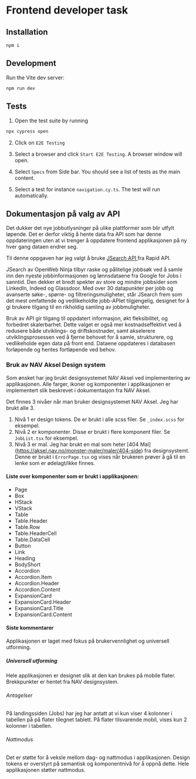 # Frontend developer task

## Installation

```shellscript
npm i
```

## Development

Run the Vite dev server:

```shellscript
npm run dev
```

## Tests

1. Open the test suite by running

```sh
npx cypress open
```

2. Click on `E2E Testing`

3. Select a browser and click `Start E2E Testing`. A browser window will open.

4. Select `Specs` from Side bar. You should see a list of tests as the main content.

5. Select a test for instance `navigation.cy.ts`. The test will run automatically.

## Dokumentasjon på valg av API

Det dukker det nye jobbutlysninger på ulike plattformer som blir utfylt løpende. Det er derfor viktig å hente data fra API som har denne oppdateringen uten at vi trenger å oppdatere frontend applikasjonen på ny hver gang dataen endrer seg.

Til denne oppgaven har jeg valgt å bruke [JSearch API ](https://rapidapi.com/letscrape-6bRBa3QguO5/api/jsearch) fra Rapid API.

JSearch av OpenWeb Ninja tilbyr raske og pålitelige jobbsøk ved å samle inn den nyeste jobbinformasjonen og lønnsdataene fra Google for Jobs i sanntid. Den dekker et bredt spekter av store og mindre jobbsider som LinkedIn, Indeed og Glassdoor. Med over 30 datapunkter per jobb og avanserte søke-, spørre- og filtreringsmuligheter, står JSearch frem som det mest omfattende og vedlikeholdte jobb-APIet tilgjengelig, designet for å gi brukere tilgang til en rikholdig samling av jobbmuligheter.

Bruk av API gir tilgang til oppdatert informasjon, økt fleksibilitet, og forbedret skalerbarhet. Dette valget er også mer kostnadseffektivt ved å redusere både utviklings- og driftskostnader, samt akselerere utviklingsprosessen ved å fjerne behovet for å samle, strukturere, og vedlikeholde egen data på front end. Dataene oppdateres i databasen forløpende og hentes fortløpende ved behov.

### Bruk av NAV Aksel Design system

Som ønsket har jeg brukt designsystemet NAV Aksel ved implementering av applikasjonen. Alle farger, ikoner og komponenter i applikasjonen er implementert slik beskrevet i dokumentasjon fra NAV Aksel.

Det finnes 3 nivåer når man bruker designsystemet NAV Aksel. Jeg har brukt alle 3.

1. Nivå 1 er design tokens. De er brukt i alle scss filer. Se `_index.scss` for eksempel.
2. Nivå 2 er komponenter. Disse er brukt i flere komponent filer. Se `JobList.tsx` for eksempel.
3. Nivå 3 er mal. Jeg har brukt en mal som heter [404 Mal] (https://aksel.nav.no/monster-maler/maler/404-side) fra designsystemt. Denne er brukt i `ErrorPage.tsx` og vises når brukeren prøver å gå til en lenke som er ødelagt/ikke finnes.

#### Liste over komponenter som er brukt i applikasjonen:

- Page
- Box
- HStack
- VStack
- Table
- Table.Header
- Table.Row
- Table.HeaderCell
- Table.DataCell
- Button
- Link
- Heading
- BodyShort
- Accordion
- Accordion.Item
- Accordion.Header
- Accordion.Content
- ExpansionCard
- ExpansionCard.Header
- ExpansionCard.Title
- ExpansionCard.Content

#### Siste kommentarer

Applikasjonen er laget med fokus på brukervennlighet og universell utforming.

##### Universell utforming

Hele applikasjonen er designet slik at den kan brukes på mobile flater. Brekkpunkter er hentet fra NAV designsystem.

###### Antagelser

På landingssiden (Jobs) har jeg har antatt at vi kun viser 4 kolonner i tabellen på på flater tilegnet tablett. På flater tilsvarende mobil, vises kun 2 kolonner i tabellen.

###### Nattmodus

Det er støtte for å veksle mellom dag- og nattmodus i applikasjonen.
Design tokens er overstyrt på semantisk og komponentnivå for å oppnå dette. Hele applikasjonen støtter nattmodus.
